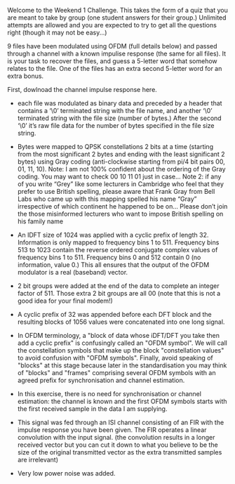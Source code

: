 Welcome to the Weekend 1 Challenge. This takes the form of a quiz that you are meant to take by group (one student answers for their group.) Unlimited attempts are allowed and you are expected to try to get all the questions right (though it may not be easy...)

9 files have been modulated using OFDM (full details below) and passed through a channel with a known impulise response (the same for all files). It is your task to recover the files, and guess a 5-letter word that somehow relates to the file. One of the files has an extra second 5-letter word for an extra bonus. 

First, dowlnoad the channel impulse response here. 

* each file was modulated as binary data and preceded by a header that contains a ‘\0’ terminated string with the file name, and another ‘\0’ terminated string with the file size (number of bytes.) After the second ‘\0’ it’s raw file data for the number of bytes specified in the file size string.

* Bytes were mapped to QPSK constellations 2 bits at a time (starting from the most significant 2 bytes and ending with the least significant 2 bytes) using Gray coding (anti-clockwise starting from pi/4 bit pairs 00, 01, 11, 10).
Note: I am not 100% confident about the ordering of the Gray coding. You may want to check 00 10 11 01 just in case…
Note 2: if any of you write “Grey” like some lecturers in Cambridge who feel that they prefer to use British spelling, please aware that Frank Gray from Bell Labs who came up with this mapping spelled his name “Gray” irrespective of which continent he happened to be on… Please don’t join the those misinformed lecturers who want to impose British spelling on his family name

* An IDFT size of 1024 was applied with a cyclic prefix of length 32. Information is only mapped to frequency bins 1 to 511. Frequency bins 513 to 1023 contain the reverse ordered conjugate complex values of frequency bins 1 to 511. Frequency bins 0 and 512 contain 0 (no information, value 0.) This all ensures that the output of the OFDM modulator is a real (baseband) vector.

* 2 bit groups were added at the end of the data to complete an integer factor of 511. Those extra 2 bit groups are all 00 (note that this is not a good idea for your final modem!)

* A cyclic prefix of 32 was appended before each DFT block and the resulting blocks of 1056 values were concatenated into one long signal.

* In OFDM terminology, a "block of data whose iDFT/DFT  you take then add a cyclic prefix" is confusingly called an "OFDM symbol". We will call the constellation symbols that make up the block "constellation values" to avoid confusion with "OFDM symbols". Finally, avoid speaking of "blocks" at this stage because later in the standardisation you may think of "blocks" and "frames" comprising several OFDM symbols with an agreed prefix for synchronisation and channel estimation.

* In this exercise, there is no need for synchronisation or channel estimation: the channel is known and the first OFDM symbols starts with the first received sample in the data I am supplying.

* This signal was fed through an ISI channel consisting of an FIR with the impulse response you have been given. The FIR operates a linear convolution with the input signal. (the convolution results in a longer received vector but you can cut it down to what you believe to be the size of the original transmitted vector as the extra transmitted samples are irrelevant)

* Very low power noise was added.